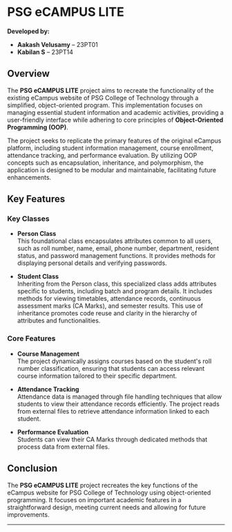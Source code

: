 # PSG eCAMPUS LITE

**Developed by:**
- **Aakash Velusamy** – 23PT01
- **Kabilan S** – 23PT14

## Overview
The **PSG eCAMPUS LITE** project aims to recreate the functionality of the existing eCampus website of PSG College of Technology through a simplified, object-oriented program. This implementation focuses on managing essential student information and academic activities, providing a user-friendly interface while adhering to core principles of **Object-Oriented Programming (OOP)**.

The project seeks to replicate the primary features of the original eCampus platform, including student information management, course enrollment, attendance tracking, and performance evaluation. By utilizing OOP concepts such as encapsulation, inheritance, and polymorphism, the application is designed to be modular and maintainable, facilitating future enhancements.

## Key Features

### Key Classes
- **Person Class**  
  This foundational class encapsulates attributes common to all users, such as roll number, name, email, phone number, department, resident status, and password management functions. It provides methods for displaying personal details and verifying passwords.

- **Student Class**  
  Inheriting from the Person class, this specialized class adds attributes specific to students, including batch and program details. It includes methods for viewing timetables, attendance records, continuous assessment marks (CA Marks), and semester results. This use of inheritance promotes code reuse and clarity in the hierarchy of attributes and functionalities.

### Core Features
- **Course Management**  
  The project dynamically assigns courses based on the student's roll number classification, ensuring that students can access relevant course information tailored to their specific department.

- **Attendance Tracking**  
  Attendance data is managed through file handling techniques that allow students to view their attendance records efficiently. The project reads from external files to retrieve attendance information linked to each student.

- **Performance Evaluation**  
  Students can view their CA Marks through dedicated methods that process data from external files.

## Conclusion
The **PSG eCAMPUS LITE** project recreates the key functions of the eCampus website for PSG College of Technology using object-oriented programming. It focuses on important academic features in a straightforward design, meeting current needs and allowing for future improvements.

---
